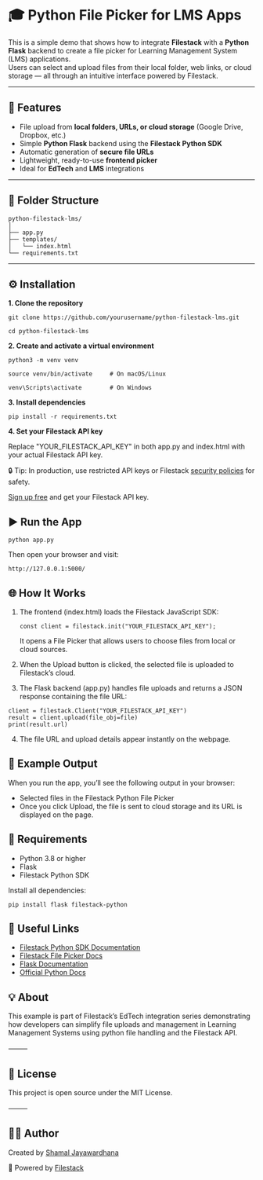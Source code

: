 # 🎓 Python File Picker for LMS Apps

This is a simple demo that shows how to integrate **Filestack** with a **Python Flask** backend to create a file picker for Learning Management System (LMS) applications.  
Users can select and upload files from their local folder, web links, or cloud storage — all through an intuitive interface powered by Filestack.

---

## 🚀 Features
- File upload from **local folders, URLs, or cloud storage** (Google Drive, Dropbox, etc.)
- Simple **Python Flask** backend using the **Filestack Python SDK**
- Automatic generation of **secure file URLs**
- Lightweight, ready-to-use **frontend picker**
- Ideal for **EdTech** and **LMS** integrations

---

## 🧩 Folder Structure

```
python-filestack-lms/
│
├── app.py
├── templates/
│   └── index.html
└── requirements.txt
```
---

## ⚙️ Installation

**1. Clone the repository**
   
   `git clone https://github.com/yourusername/python-filestack-lms.git`
   
   `cd python-filestack-lms`

**2. Create and activate a virtual environment**

   `python3 -m venv venv`
   
   `source venv/bin/activate     # On macOS/Linux`
   
   `venv\Scripts\activate        # On Windows`

**3. Install dependencies**

   `pip install -r requirements.txt`

**4. Set your Filestack API key**

Replace "YOUR_FILESTACK_API_KEY" in both app.py and index.html with your actual Filestack API key.

🔒 Tip: In production, use restricted API keys or Filestack [security policies](https://www.filestack.com/docs/security/policies/) for safety.

[Sign up free](https://www.filestack.com/signup-start/) and get your Filestack API key.

## ▶️ Run the App

`python app.py`

Then open your browser and visit:

`http://127.0.0.1:5000/`

## 🌐 How It Works

1. The frontend (index.html) loads the Filestack JavaScript SDK:

    `const client = filestack.init("YOUR_FILESTACK_API_KEY");`

   It opens a File Picker that allows users to choose files from local or cloud sources.

2. When the Upload button is clicked, the selected file is uploaded to Filestack’s cloud.

3. The Flask backend (app.py) handles file uploads and returns a JSON response containing the file URL:

```
client = filestack.Client("YOUR_FILESTACK_API_KEY")
result = client.upload(file_obj=file)
print(result.url)
```

4. The file URL and upload details appear instantly on the webpage.
	
## 🧠 Example Output

When you run the app, you’ll see the following output in your browser:

- Selected files in the Filestack Python File Picker
- Once you click Upload, the file is sent to cloud storage and its URL is displayed on the page.

## 🧰 Requirements

- Python 3.8 or higher
- Flask
- Filestack Python SDK

Install all dependencies:

`pip install flask filestack-python`

## 🔗 Useful Links

- [Filestack Python SDK Documentation](https://www.filestack.com/docs/api/sdk/python/)
- [Filestack File Picker Docs](https://www.filestack.com/docs/uploads/pickers/)
- [Flask Documentation](https://flask.palletsprojects.com/en/stable/)
- [Official Python Docs](https://docs.python.org/3/)

## 💡 About

This example is part of Filestack’s EdTech integration series demonstrating how developers can simplify file uploads and management in Learning Management Systems using python file handling and the Filestack API.

⸻

## 📝 License

This project is open source under the MIT License.

⸻

## 👨‍💻 Author

Created by [Shamal Jayawardhana](https://www.linkedin.com/in/shamal-jayawardhana/)

💼 Powered by [Filestack](https://www.filestack.com/)

